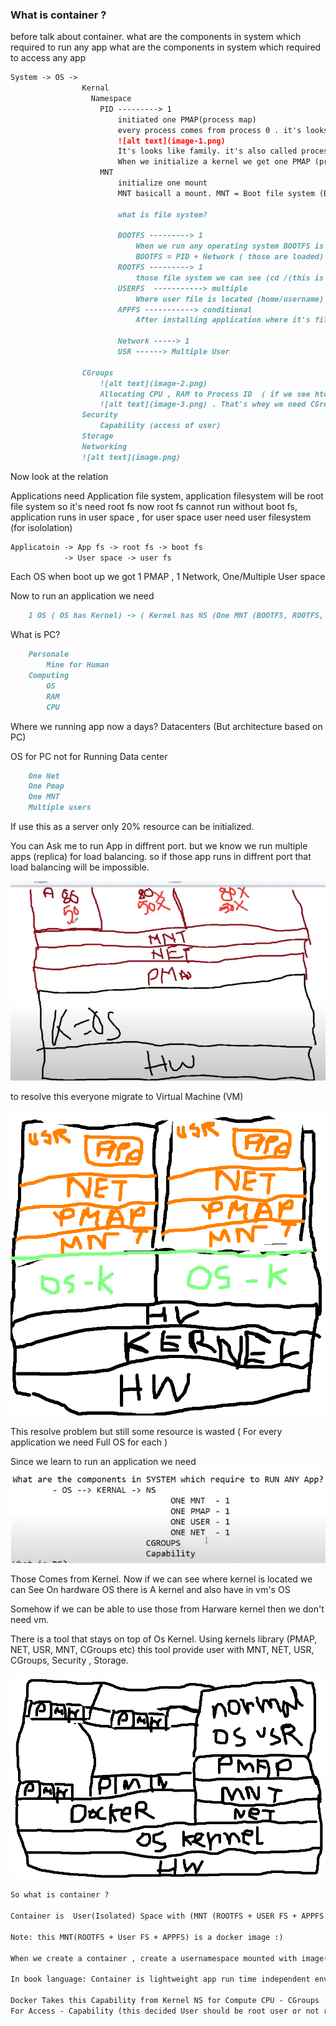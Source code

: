 ### What is container ?

before talk about container. 
what are the components in system which required to run any app
what are the components in system which required to access any app
```md
System -> OS -> 
                Kernal
                  Namespace
                    PID ---------> 1
                        initiated one PMAP(process map)
                        every process comes from process 0 . it's looks like tree
                        ![alt text](image-1.png)
                        It's looks like family. it's also called process map (PMAP)
                        When we initialize a kernel we get one PMAP (process tree)
                    MNT
                        initialize one mount
                        MNT basicall a mount. MNT = Boot file system (BOOTFS) + Root file system (ROOTFS) + User file system (USEFS) + App file system (APPFS)

                        what is file system?

                        BOOTFS ---------> 1
                            When we run any operating system BOOTFS is loaded
                            BOOTFS = PID + Network ( those are loaded)
                        ROOTFS ---------> 1
                            those file system we can see (cd /(this is the root)). but boot file system we cannot see
                        USERFS  -----------> multiple
                            Where user file is located (home/username)
                        APPFS -----------> conditional
                            After installing application where it's file stored is called application file system
                        
                        Network -----> 1
                        USR ------> Multiple User 

                CGroups
                    ![alt text](image-2.png)
                    Allocating CPU , RAM to Process ID  ( if we see htop/top then we can see the ram , cpu allocation alongside the process id )
                    ![alt text](image-3.png) . That's whey we need CGroup for running an application
                Security
                    Capability (access of user)
                Storage
                Networking
                ![alt text](image.png)

```

Now look at the relation

Applications need Application file system, application filesystem will be root file system so it's need root fs now root fs cannot run without boot fs,  application runs in user space , for user space user need user filesystem (for isololation) 
```md
Applicatoin -> App fs -> root fs -> boot fs
            -> User space -> user fs
```


Each OS when boot up we got 1 PMAP , 1 Network, One/Multiple User space

Now to run an application we need 
```md
    1 OS ( OS has Kernel) -> ( Kernel has NS (One MNT (BOOTFS, ROOTFS, USERFS, APPFS), One PMAP, One Network (require to access app), One User (for apps isolcation)))
```

What is PC?
```md
    Personale 
        Mine for Human
    Computing
        OS
        RAM
        CPU
```

Where we running app now a days?
    Datacenters (But architecture based on PC)

OS for PC not for Running Data center

```md
    One Net
    One Pmap
    One MNT
    Multiple users
```

If use this as a server only 20% resource can be initialized.

You can Ask me to run App in diffrent port. but we know we run multiple apps (replica) for load balancing. so if those app runs in diffrent port that load balancing will be impossible.

![alt text](image-6.png)


to resolve this everyone migrate to Virtual Machine (VM)

![alt text](image-4.png)


This resolve problem but still some resource is wasted ( For every application we need Full OS for each )

Since we learn to run an application we need 
![alt text](image-5.png)

Those Comes from Kernel. Now if we can see where kernel is located  we can See On hardware OS there is A kernel and also have in vm's OS 

Somehow if we can be able to use those from Harware kernel then we don't need vm.


There is a tool that stays on top of Os Kernel. Using kernels library (PMAP, NET, USR, MNT, CGroups etc) this tool provide user with MNT, NET, USR, CGroups, Security , Storage. 

![alt text](image-7.png)

```md
So what is container ?

Container is  User(Isolated) Space with (MNT (ROOTFS + USER FS + APPFS (Not BootFS .we don't need it)), PMAP, NET) that comes from Docker.

Note: this MNT(ROOTFS + User FS + APPFS) is a docker image :) 

When we create a container , create a usernamespace mounted with image(ROOTFS + UserFS + APP FS)

In book language: Container is lightweight app run time independent env powered by docker

Docker Takes this Capability from Kernel NS for Compute CPU - CGroups
For Access - Capability (this decided User should be root user or not root ) 
```


